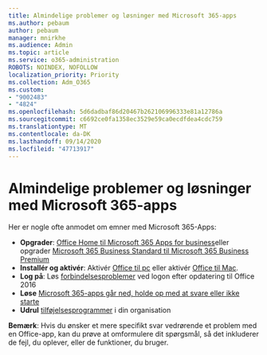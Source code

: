 ```yaml
---
title: Almindelige problemer og løsninger med Microsoft 365-apps
ms.author: pebaum
author: pebaum
manager: mnirkhe
ms.audience: Admin
ms.topic: article
ms.service: o365-administration
ROBOTS: NOINDEX, NOFOLLOW
localization_priority: Priority
ms.collection: Adm_O365
ms.custom:
- "9002483"
- "4824"
ms.openlocfilehash: 5d6dadbaf86d20467b262106996333e81a12786a
ms.sourcegitcommit: c6692ce0fa1358ec3529e59ca0ecdfdea4cdc759
ms.translationtype: MT
ms.contentlocale: da-DK
ms.lasthandoff: 09/14/2020
ms.locfileid: "47713917"
---
```

# <a name="common-issues-and-resolutions-with-microsoft-365-apps"></a>Almindelige problemer og løsninger med Microsoft 365-apps

Her er nogle ofte anmodet om emner med Microsoft 365-Apps:

- **Opgrader**:  [Office Home til Microsoft 365 Apps for business](https://support.office.com/article/how-do-i-upgrade-office-ee68f6cf-422f-464a-82ec-385f65391350#OfficeVersion=Office_365_subscription)eller opgrader [Microsoft 365 Business Standard til Microsoft 365 Business Premium](https://docs.microsoft.com/microsoft-365/business/migrate-to-microsoft-365-business)
- **Installér og aktivér**: Aktivér [Office til pc](https://support.office.com/article/activate-office-5bd38f38-db92-448b-a982-ad170b1e187e) eller aktivér [Office til Mac](https://support.office.com/article/activate-office-for-mac-7f6646b1-bb14-422a-9ad4-a53410fcefb2).
- **Log på**: Løs [forbindelsesproblemer](https://docs.microsoft.com/office365/troubleshoot/authentication/connection-issue-when-sign-in-office-2016) ved logon efter opdatering til Office 2016
- **Løse** [Microsoft 365-apps går ned, holde op med at svare eller ikke starte](https://docs.microsoft.com/alchemyinsights/office-apps-don't-launch-start)
- **Udrul** [tilføjelsesprogrammer](https://docs.microsoft.com/microsoft-365/admin/manage/manage-deployment-of-add-ins?view=o365-worldwide) i din organisation

**Bemærk**: Hvis du ønsker et mere specifikt svar vedrørende et problem med en Office-app, kan du prøve at omformulere dit spørgsmål, så det inkluderer de fejl, du oplever, eller de funktioner, du bruger.
